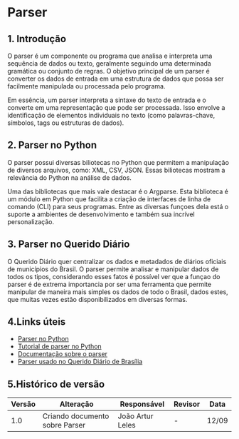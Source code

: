 # Parser

## 1. Introdução

O parser é um componente ou programa que analisa e interpreta uma sequência de dados ou texto, geralmente seguindo uma determinada gramática ou conjunto de regras. O objetivo principal de um parser é converter os dados de entrada em uma estrutura de dados que possa ser facilmente manipulada ou processada pelo programa.

Em essência, um parser interpreta a sintaxe do texto de entrada e o converte em uma representação que pode ser processada. Isso envolve a identificação de elementos individuais no texto (como palavras-chave, símbolos, tags ou estruturas de dados).

## 2. Parser no Python

O parser possui diversas biliotecas no Python que permitem a manipulação de diversos arquivos, como: XML, CSV, JSON. Essas biliotecas mostram a relevância do Python na análise de dados. 

Uma das bibliotecas que mais vale destacar é o Argparse. Esta biblioteca é um módulo em Python que facilita a criação de interfaces de linha de comando (CLI) para seus programas. Entre as diversas funçoes dela está o suporte a ambientes de desenvolvimento e também sua incrível personalização.


## 3. Parser no Querido Diário

O Querido Diário quer centralizar os dados e metadados de diários oficiais de municípios do Brasil. O parser permite analisar e manipular dados de todos os tipos, considerando esses fatos é possível ver que a funçao do parser é de extrema importancia por ser uma ferramenta que permite manipular de maneira mais simples os dados de todo o Brasil, dados estes, que muitas vezes estão disponibilizados em diversas formas.

## 4.Links úteis

- [Parser no Python](https://ecoagi.ai/topics/Python/what-is-parse-python)
- [Tutorial de parser no Python](https://www.youtube.com/watch?v=aGy7U5ItLRk)
- [Documentação sobre o parser](https://docs.python.org/pt-br/3.8/library/parser.html)
- [Parser usado no Querido Diário de Brasília](https://github.com/okfn-brasil/querido-diario/blob/main/data_collection/gazette/spiders/df_brasilia.py)

## 5.Histórico de versão


| Versão | Alteração | Responsável | Revisor | Data |
| - | - | - | - | - |
| 1.0 | Criando documento sobre Parser | João Artur Leles | - | 12/09 |
